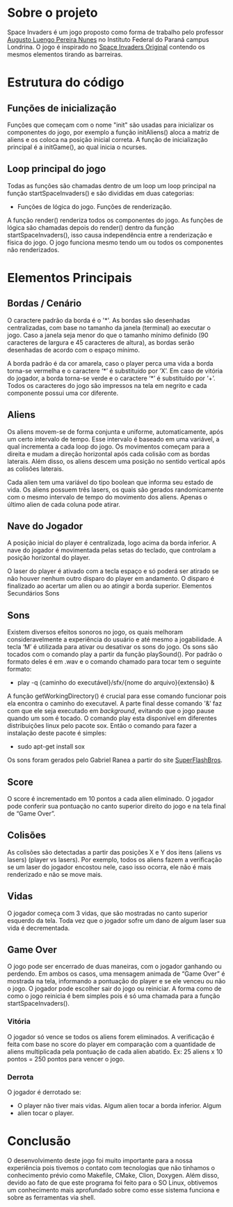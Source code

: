 # Sobre o projeto

Space Invaders é um jogo proposto como forma de trabalho pelo professor
[Augusto Luengo Pereira Nunes](http://www.inf.ufrgs.br/~alpnunes/index.html)
no Instituto Federal do Paraná campus Londrina. O jogo é inspirado no [Space
Invaders Original](https://en.wikipedia.org/wiki/Space_Invaders) contendo os
mesmos elementos tirando as barreiras.

# Estrutura do código

## Funções de inicialização

Funções que começam com o nome "init" são usadas para inicializar os
componentes do jogo, por exemplo a função initAliens() aloca a matriz de
aliens e os coloca na posição inicial correta. A função de inicialização
principal é a initGame(), ao qual inicia o ncurses.

## Loop principal do jogo

Todas as funções são chamadas dentro de um loop um loop principal na função
startSpaceInvaders() e são divididas em duas categorias:

* Funções de lógica do jogo. Funções de renderização.

A função render() renderiza todos os componentes do jogo. As funções de lógica
são chamadas depois do render() dentro da função startSpaceInvaders(), isso
causa independência entre a renderização e física do jogo. O jogo funciona
mesmo tendo um ou todos os componentes não renderizados.

# Elementos Principais

## Bordas / Cenário

O caractere padrão da borda é o '\*'. As bordas são desenhadas centralizadas,
com base no tamanho da janela (terminal) ao executar o jogo. Caso a janela
seja menor do que o tamanho mínimo definido (90 caracteres de largura e 45
caracteres de altura), as bordas serão desenhadas de acordo com o espaço
mínimo.

A borda padrão é da cor amarela, caso o player perca uma vida a borda torna-se
vermelha e o caractere ‘\*’ é substituído por ‘X’. Em caso de vitória do
jogador, a borda torna-se verde e o caractere ‘\*’ é substituído por ‘+’.
Todos os caracteres do jogo são impressos na tela em negrito e cada componente
possui uma cor diferente.


## Aliens

Os aliens movem-se de forma conjunta e uniforme, automaticamente, após um
certo intervalo de tempo. Esse intervalo é baseado em uma variável, a qual
incrementa a cada loop do jogo. Os movimentos começam para a direita e mudam a
direção horizontal após cada colisão com as bordas laterais. Além disso, os
aliens descem uma posição no sentido vertical após as colisões laterais.

Cada alien tem uma variável do tipo boolean que informa seu estado de vida. Os
aliens possuem três lasers, os quais são gerados randomicamente com o mesmo
intervalo de tempo do movimento dos aliens. Apenas o último alien de cada
coluna pode atirar.


## Nave do Jogador

A posição inicial do player é centralizada, logo acima da borda inferior. A
nave do jogador é movimentada pelas setas do teclado, que controlam a posição
horizontal do player.

O laser do player é ativado com a tecla espaço e só poderá ser atirado se não
houver nenhum outro disparo do player em andamento. O disparo é finalizado ao
acertar um alien ou ao atingir a borda superior. Elementos Secundários Sons

## Sons

Existem diversos efeitos sonoros no jogo, os quais melhoram consideravelmente
a experiência do usuário e até mesmo a jogabilidade. A tecla ‘M’ é utilizada
para ativar ou desativar os sons do jogo. Os sons são tocados com o comando
play a partir da função playSound(). Por padrão o formato deles é em .wav e o
comando chamado para tocar tem o seguinte formato:

* play -q {caminho do executável}/sfx/{nome do arquivo}{extensão} &

A função getWorkingDirectory() é crucial para esse comando funcionar pois ela
encontra o caminho do executavel. A parte final desse comando '&' faz com que
ele seja executado em *background*, evitando que o jogo pause quando um som é
tocado. O comando play esta disponivel em diferentes distribuições linux pelo
pacote sox. Então o comando para fazer a instalação deste pacote é simples:

* sudo apt-get install sox

Os sons foram gerados pelo Gabriel Ranea a partir do site
[SuperFlashBros](http://www.superflashbros.net/as3sfxr/).

## Score

O score é incrementado em 10 pontos a cada alien eliminado. O jogador pode
conferir sua pontuação no canto superior direito do jogo e na tela final de
“Game Over”.

## Colisões

As colisões são detectadas a partir das posições X e Y dos itens (aliens vs
lasers) (player vs lasers). Por exemplo, todos os aliens fazem a verificação
se um laser do jogador encostou nele, caso isso ocorra, ele não é mais
renderizado e não se move mais.

## Vidas

O jogador começa com 3 vidas, que são mostradas no canto superior esquerdo da
tela. Toda vez que o jogador sofre um dano de algum laser sua vida é
decrementada.

## Game Over

O jogo pode ser encerrado de duas maneiras, com o jogador ganhando ou
perdendo. Em ambos os casos, uma mensagem animada de “Game Over” é mostrada na
tela, informando a pontuação do player e se ele venceu ou não o jogo. O
jogador pode escolher sair do jogo ou reiniciar. A forma como de como o jogo
reinicia é bem simples pois é só uma chamada para a função
startSpaceInvaders().

### Vitória

O jogador só vence se todos os aliens forem eliminados. A verificação é feita
com base no score do player em comparação com a quantidade de aliens
multiplicada pela pontuação de cada alien abatido. Ex: 25 aliens x 10 pontos =
250 pontos para vencer o jogo.

### Derrota

O jogador é derrotado se:

* O player não tiver mais vidas. Algum alien tocar a borda inferior. Algum
* alien tocar o player.

# Conclusão

O desenvolvimento deste jogo foi muito importante para a nossa experiência
pois tivemos o contato com tecnologias que não tinhamos o conhecimento prévio
como Makefile, CMake, Clion, Doxygen. Além disso, devido ao fato de que este
programa foi feito para o SO Linux, obtivemos um conhecimento mais aprofundado
sobre como esse sistema funciona e sobre as ferramentas via shell.
